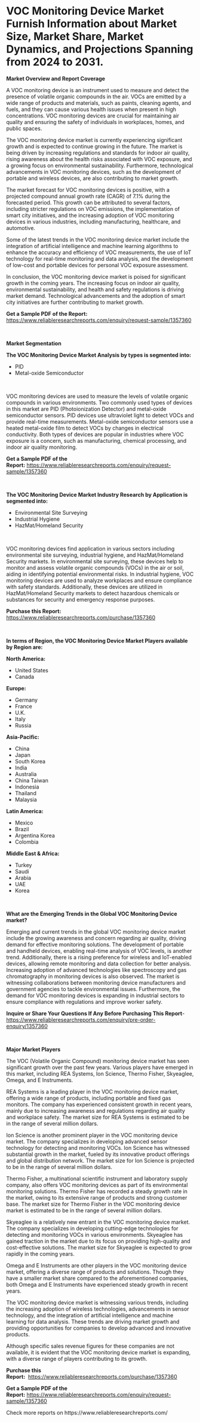 <p><h1>VOC Monitoring Device Market Furnish Information about Market Size, Market Share, Market Dynamics, and Projections Spanning from 2024 to 2031.</h1></p><p><strong>Market Overview and Report Coverage</strong></p>
<p><p>A VOC monitoring device is an instrument used to measure and detect the presence of volatile organic compounds in the air. VOCs are emitted by a wide range of products and materials, such as paints, cleaning agents, and fuels, and they can cause various health issues when present in high concentrations. VOC monitoring devices are crucial for maintaining air quality and ensuring the safety of individuals in workplaces, homes, and public spaces.</p><p>The VOC monitoring device market is currently experiencing significant growth and is expected to continue growing in the future. The market is being driven by increasing regulations and standards for indoor air quality, rising awareness about the health risks associated with VOC exposure, and a growing focus on environmental sustainability. Furthermore, technological advancements in VOC monitoring devices, such as the development of portable and wireless devices, are also contributing to market growth.</p><p>The market forecast for VOC monitoring devices is positive, with a projected compound annual growth rate (CAGR) of 7.1% during the forecasted period. This growth can be attributed to several factors, including stricter regulations on VOC emissions, the implementation of smart city initiatives, and the increasing adoption of VOC monitoring devices in various industries, including manufacturing, healthcare, and automotive.</p><p>Some of the latest trends in the VOC monitoring device market include the integration of artificial intelligence and machine learning algorithms to enhance the accuracy and efficiency of VOC measurements, the use of IoT technology for real-time monitoring and data analysis, and the development of low-cost and portable devices for personal VOC exposure assessment.</p><p>In conclusion, the VOC monitoring device market is poised for significant growth in the coming years. The increasing focus on indoor air quality, environmental sustainability, and health and safety regulations is driving market demand. Technological advancements and the adoption of smart city initiatives are further contributing to market growth.</p></p>
<p><strong>Get a Sample PDF of the Report:</strong> <a href="https://www.reliableresearchreports.com/enquiry/request-sample/1357360">https://www.reliableresearchreports.com/enquiry/request-sample/1357360</a></p>
<p>&nbsp;</p>
<p><strong>Market Segmentation</strong></p>
<p><strong>The VOC Monitoring Device Market Analysis by types is segmented into:</strong></p>
<p><ul><li>PID</li><li>Metal-oxide Semiconductor</li></ul></p>
<p>&nbsp;</p>
<p><p>VOC monitoring devices are used to measure the levels of volatile organic compounds in various environments. Two commonly used types of devices in this market are PID (Photoionization Detector) and metal-oxide semiconductor sensors. PID devices use ultraviolet light to detect VOCs and provide real-time measurements. Metal-oxide semiconductor sensors use a heated metal-oxide film to detect VOCs by changes in electrical conductivity. Both types of devices are popular in industries where VOC exposure is a concern, such as manufacturing, chemical processing, and indoor air quality monitoring.</p></p>
<p><strong>Get a Sample PDF of the Report:</strong>&nbsp;<a href="https://www.reliableresearchreports.com/enquiry/request-sample/1357360">https://www.reliableresearchreports.com/enquiry/request-sample/1357360</a></p>
<p>&nbsp;</p>
<p><strong>The VOC Monitoring Device Market Industry Research by Application is segmented into:</strong></p>
<p><ul><li>Environmental Site Surveying</li><li>Industrial Hygiene</li><li>HazMat/Homeland Security</li></ul></p>
<p>&nbsp;</p>
<p><p>VOC monitoring devices find application in various sectors including environmental site surveying, industrial hygiene, and HazMat/Homeland Security markets. In environmental site surveying, these devices help to monitor and assess volatile organic compounds (VOCs) in the air or soil, aiding in identifying potential environmental risks. In industrial hygiene, VOC monitoring devices are used to analyze workplaces and ensure compliance with safety standards. Additionally, these devices are utilized in HazMat/Homeland Security markets to detect hazardous chemicals or substances for security and emergency response purposes.</p></p>
<p><strong>Purchase this Report:</strong>&nbsp; <a href="https://www.reliableresearchreports.com/purchase/1357360">https://www.reliableresearchreports.com/purchase/1357360</a></p>
<p>&nbsp;</p>
<p><strong>In terms of Region, the VOC Monitoring Device Market Players available by Region are:</strong></p>
<p>
    <p> <strong> North America: </strong>
        <ul>
            <li>United States</li>
            <li>Canada</li>
        </ul>
        </p> 
    <p> <strong> Europe: </strong>
        <ul>
            <li>Germany</li>
            <li>France</li>
            <li>U.K.</li>
            <li>Italy</li>
            <li>Russia</li>
        </ul>
        </p> 
    <p> <strong> Asia-Pacific: </strong>
        <ul>
            <li>China</li>
            <li>Japan</li>
            <li>South Korea</li>
            <li>India</li>
            <li>Australia</li>
            <li>China Taiwan</li>
            <li>Indonesia</li>
            <li>Thailand</li>
            <li>Malaysia</li>
        </ul>
        </p> 
    <p> <strong> Latin America: </strong>
        <ul>
            <li>Mexico</li>
            <li>Brazil</li>
            <li>Argentina Korea</li>
            <li>Colombia</li>
        </ul>
        </p> 
    <p> <strong> Middle East & Africa: </strong>
        <ul>
            <li>Turkey</li>
            <li>Saudi</li>
            <li>Arabia</li>
            <li>UAE</li>
            <li>Korea</li>
        </ul>
    </p>
    </p>
<p>&nbsp;</p>
<p><strong>What are the Emerging Trends in the Global VOC Monitoring Device market?</strong></p>
<p><p>Emerging and current trends in the global VOC monitoring device market include the growing awareness and concern regarding air quality, driving demand for effective monitoring solutions. The development of portable and handheld devices, enabling real-time analysis of VOC levels, is another trend. Additionally, there is a rising preference for wireless and IoT-enabled devices, allowing remote monitoring and data collection for better analysis. Increasing adoption of advanced technologies like spectroscopy and gas chromatography in monitoring devices is also observed. The market is witnessing collaborations between monitoring device manufacturers and government agencies to tackle environmental issues. Furthermore, the demand for VOC monitoring devices is expanding in industrial sectors to ensure compliance with regulations and improve worker safety.</p></p>
<p><strong>Inquire or Share Your Questions If Any Before Purchasing This Report</strong>- <a href="https://www.reliableresearchreports.com/enquiry/pre-order-enquiry/1357360">https://www.reliableresearchreports.com/enquiry/pre-order-enquiry/1357360</a></p>
<p>&nbsp;</p>
<p><strong>Major Market Players</strong></p>
<p><p>The VOC (Volatile Organic Compound) monitoring device market has seen significant growth over the past few years. Various players have emerged in this market, including REA Systems, Ion Science, Thermo Fisher, Skyeaglee, Omega, and E Instruments. </p><p>REA Systems is a leading player in the VOC monitoring device market, offering a wide range of products, including portable and fixed gas monitors. The company has experienced consistent growth in recent years, mainly due to increasing awareness and regulations regarding air quality and workplace safety. The market size for REA Systems is estimated to be in the range of several million dollars.</p><p>Ion Science is another prominent player in the VOC monitoring device market. The company specializes in developing advanced sensor technology for detecting and monitoring VOCs. Ion Science has witnessed substantial growth in the market, fueled by its innovative product offerings and global distribution network. The market size for Ion Science is projected to be in the range of several million dollars.</p><p>Thermo Fisher, a multinational scientific instrument and laboratory supply company, also offers VOC monitoring devices as part of its environmental monitoring solutions. Thermo Fisher has recorded a steady growth rate in the market, owing to its extensive range of products and strong customer base. The market size for Thermo Fisher in the VOC monitoring device market is estimated to be in the range of several million dollars.</p><p>Skyeaglee is a relatively new entrant in the VOC monitoring device market. The company specializes in developing cutting-edge technologies for detecting and monitoring VOCs in various environments. Skyeaglee has gained traction in the market due to its focus on providing high-quality and cost-effective solutions. The market size for Skyeaglee is expected to grow rapidly in the coming years.</p><p>Omega and E Instruments are other players in the VOC monitoring device market, offering a diverse range of products and solutions. Though they have a smaller market share compared to the aforementioned companies, both Omega and E Instruments have experienced steady growth in recent years.</p><p>The VOC monitoring device market is witnessing various trends, including the increasing adoption of wireless technologies, advancements in sensor technology, and the integration of artificial intelligence and machine learning for data analysis. These trends are driving market growth and providing opportunities for companies to develop advanced and innovative products.</p><p>Although specific sales revenue figures for these companies are not available, it is evident that the VOC monitoring device market is expanding, with a diverse range of players contributing to its growth.</p></p>
<p><strong>Purchase this Report:</strong>&nbsp;&nbsp;<a href="https://www.reliableresearchreports.com/purchase/1357360">https://www.reliableresearchreports.com/purchase/1357360</a></p>
<p></p>
<p><strong>Get a Sample PDF of the Report:</strong>&nbsp;<a href="https://www.reliableresearchreports.com/enquiry/request-sample/1357360">https://www.reliableresearchreports.com/enquiry/request-sample/1357360</a></p>
<p>Check more reports on https://www.reliableresearchreports.com/</p>